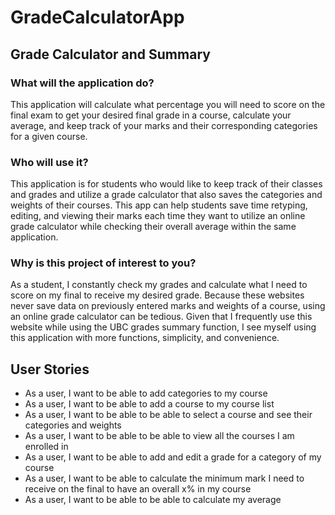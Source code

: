 # GradeCalculatorApp

## Grade Calculator and Summary

### What will the application do?

This application will calculate what percentage you will need to score on the final exam to get your desired final grade in a course, calculate your average, and keep track of your marks and their corresponding categories for a given course.

### Who will use it?
This application is for students who would like to keep track of their classes and grades and utilize a grade calculator that also saves the categories and weights of their courses. This app can help students save time retyping, editing, and viewing their marks each time they want to utilize an online grade calculator while checking their overall average within the same application.

### Why is this project of interest to you?
As a student, I constantly check my grades and calculate what I need to score on my final to receive my desired grade. Because these websites never save data on previously entered marks and weights of a course, using an online grade calculator can be tedious. Given that I frequently use this website while using the UBC grades summary function, I see myself using this application with more functions, simplicity, and convenience. 

## User Stories
- As a user, I want to be able to add categories to my course
- As a user, I want to be able to add a course to my course list 
- As a user, I want to be able to be able to select a course and see their categories and weights
- As a user, I want to be able to be able to view all the courses I am enrolled in
- As a user, I want to be able to add and edit a grade for a category of my course 
- As a user, I want to be able to calculate the minimum mark I need to receive on the final to have an overall x% in my course
- As a user, I want to be able to be able to calculate my average

